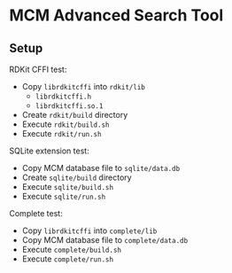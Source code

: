 # MCM Advanced Search Tool

## Setup

RDKit CFFI test:

- Copy `librdkitcffi` into `rdkit/lib`
    - `librdkitcffi.h`
    - `librdkitcffi.so.1`
- Create `rdkit/build` directory
- Execute `rdkit/build.sh`
- Execute `rdkit/run.sh`

SQLite extension test:

- Copy MCM database file to `sqlite/data.db`
- Create `sqlite/build` directory
- Execute `sqlite/build.sh`
- Execute `sqlite/run.sh`

Complete test:

- Copy `librdkitcffi` into `complete/lib`
- Copy MCM database file to `complete/data.db`
- Execute `complete/build.sh`
- Execute `complete/run.sh`